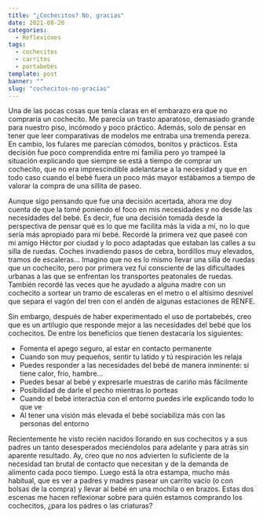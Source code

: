 ```yaml
---
title: "¿Cochecitos? No, gracias"
date: 2021-08-20
categories:
  - Reflexiones
tags:
  - cochecitos
  - carritos
  - portabebés
template: post
banner: ""
slug: "cochecitos-no-gracias"
---
```


Una de las pocas cosas que tenía claras en el embarazo era que no compraría un cochecito. Me parecía un trasto aparatoso, demasiado grande para nuestro piso, incómodo y poco práctico. Además, solo de pensar en tener que leer comparativas de modelos me entraba una tremenda pereza. En cambio, los fulares me parecían cómodos, bonitos y prácticos. Esta decisión fue poco comprendida entre mi familia pero yo trampeé la situación explicando que siempre se está a tiempo de comprar un cochecito, que no era imprescindible adelantarse a la necesidad y que en todo caso cuando el bebé fuera un poco más mayor estábamos a tiempo de valorar la compra de una sillita de paseo.

Aunque sigo pensando que fue una decisión acertada, ahora me doy cuenta de que la tomé poniendo el foco en mis necesidades y no desde las necesidades del bebé. Es decir, fue una decisión tomada desde la perspectiva de pensar qué es lo que me facilita más la vida a mí, no lo que sería más apropiado para mí bebé. Recordé la primera vez que paseé con mi amigo Héctor por ciudad y lo poco adaptadas que estaban las calles a su silla de ruedas. Coches invadiendo pasos de cebra, bordillos muy elevados, tramos de escaleras… Imagino que no es lo mismo llevar una silla de ruedas que un cochecito, pero por primera vez fui consciente de las dificultades urbanas a las que se enfrentan los transportes peatonales de ruedas. También recordé las veces que he ayudado a alguna madre con un cochecito a sortear un tramo de escaleras en el metro o el altísimo desnivel que separa el vagón del tren con el andén de algunas estaciones de RENFE.

Sin embargo, después de haber experimentado el uso de portabebés, creo que es un artilugio que responde mejor a las necesidades del bebé que los cochecitos. De entre los beneficios que tienen destacaría los siguientes:

- Fomenta el apego seguro, al estar en contacto permanente
- Cuando son muy pequeños,  sentir tu latido y tú respiración les relaja
- Puedes responder a las necesidades del bebé de manera inminente: si tiene calor, frío, hambre…
- Puedes besar al bebé y expresarle muestras de cariño más fácilmente
- Posibilidad de darle el pecho mientras lo porteas
- Cuando el bebé interactúa con el entorno puedes irle explicando todo lo que ve
- Al tener una visión más elevada el bebé sociabiliza más con las personas del entorno

Recientemente he visto recién nacidos llorando en sus cochecitos y a sus padres un tanto desesperados meciéndolos para adelante y para atrás sin aparente resultado. Ay, creo que no nos advierten lo suficiente de la necesidad tan brutal de contacto que necesitan y de la demanda de alimento cada poco tiempo. Luego está la otra estampa, mucho más habitual, que es ver a padres y madres pasear un carrito vacío (o con bolsas de la compra) y llevar al bebé en una mochila o en brazos. Estas dos escenas me hacen reflexionar sobre para quién estamos comprando los cochecitos, ¿para los padres o las criaturas?